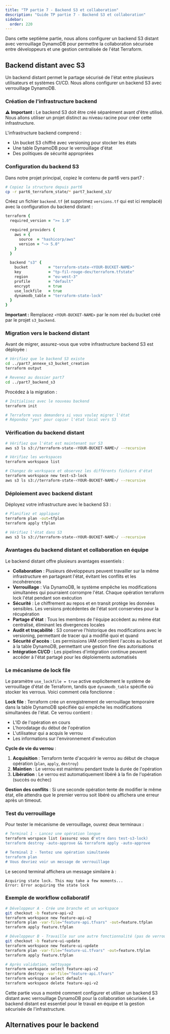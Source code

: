 ```yaml
---
title: "TP partie 7 - Backend S3 et collaboration"
description: "Guide TP partie 7 - Backend S3 et collaboration"
sidebar:
  order: 220
---
```



Dans cette septième partie, nous allons configurer un backend S3 distant avec verrouillage DynamoDB pour permettre la collaboration sécurisée entre développeurs et une gestion centralisée de l'état Terraform.

## Backend distant avec S3

Un backend distant permet le partage sécurisé de l'état entre plusieurs utilisateurs et systèmes CI/CD. Nous allons configurer un backend S3 avec verrouillage DynamoDB.

### Création de l'infrastructure backend

**⚠️ Important :** Le backend S3 doit être créé séparément avant d'être utilisé. Nous allons utiliser un projet distinct au niveau racine pour créer cette infrastructure.

L'infrastructure backend comprend :
- Un bucket S3 chiffré avec versioning pour stocker les états
- Une table DynamoDB pour le verrouillage d'état
- Des politiques de sécurité appropriées

### Configuration du backend S3

Dans notre projet principal, copiez le contenu de part6 vers part7 :

```bash
# Copiez la structure depuis part6
cp -r part6_terraform_state/* part7_backend_s3/
```


Créez un fichier `backend.tf` (et supprimez `versions.tf` qui est ici remplacé) avec la configuration du backend distant :

```coffee
terraform {
  required_version = ">= 1.0"

  required_providers {
    aws = {
      source  = "hashicorp/aws"
      version = "~> 5.0"
    }
  }

  backend "s3" {
    bucket         = "terraform-state-<YOUR-BUCKET-NAME>"
    key            = "tp-fil-rouge-dev/terraform.tfstate"
    region         = "eu-west-3"
    profile        = "default"
    encrypt        = true
    use_lockfile   = true
    dynamodb_table = "terraform-state-lock"
  }
}
```

**Important :** Remplacez `<YOUR-BUCKET-NAME>` par le nom réel du bucket créé par le projet `s3_backend`.

### Migration vers le backend distant

Avant de migrer, assurez-vous que votre infrastructure backend S3 est déployée :

```bash
# Vérifiez que le backend S3 existe
cd ../part7_annexe_s3_bucket_creation
terraform output

# Revenez au dossier part7
cd ../part7_backend_s3
```

Procédez à la migration :

```bash
# Initialisez avec le nouveau backend
terraform init

# Terraform vous demandera si vous voulez migrer l'état
# Répondez "yes" pour copier l'état local vers S3
```

### Vérification du backend distant

```bash
# Vérifiez que l'état est maintenant sur S3
aws s3 ls s3://terraform-state-<YOUR-BUCKET-NAME>/ --recursive

# Vérifiez les workspaces
terraform workspace list

# Changez de workspace et observez les différents fichiers d'état
terraform workspace new test-s3-lock
aws s3 ls s3://terraform-state-<YOUR-BUCKET-NAME>/ --recursive
```

### Déploiement avec backend distant

Déployez votre infrastructure avec le backend S3 :

```bash
# Planifiez et appliquez
terraform plan -out=tfplan
terraform apply tfplan

# Vérifiez l'état dans S3
aws s3 ls s3://terraform-state-<YOUR-BUCKET-NAME>/ --recursive
```

### Avantages du backend distant et collaboration en équipe

Le backend distant offre plusieurs avantages essentiels :

- **Collaboration** : Plusieurs développeurs peuvent travailler sur la même infrastructure en partageant l'état, évitant les conflits et les incohérences
- **Verrouillage** : Via DynamoDB, le système empêche les modifications simultanées qui pourraient corrompre l'état. Chaque opération terraform lock l'état pendant son exécution  
- **Sécurité** : Le chiffrement au repos et en transit protège les données sensibles. Les versions précédentes de l'état sont conservées pour la récupération
- **Partage d'état** : Tous les membres de l'équipe accèdent au même état centralisé, éliminant les divergences locales
- **Audit et traçabilité** : S3 conserve l'historique des modifications avec le versioning, permettant de tracer qui a modifié quoi et quand
- **Sécurité d'accès** : Les permissions IAM contrôlent l'accès au bucket et à la table DynamoDB, permettant une gestion fine des autorisations
- **Intégration CI/CD** : Les pipelines d'intégration continue peuvent accéder à l'état partagé pour les déploiements automatisés

### Le mécanisme de lock file

Le paramètre `use_lockfile = true` active explicitement le système de verrouillage d'état de Terraform, tandis que `dynamodb_table` spécifie où stocker les verrous. Voici comment cela fonctionne :

**Lock file** : Terraform crée un enregistrement de verrouillage temporaire dans la table DynamoDB spécifiée qui empêche les modifications simultanées de l'état. Ce verrou contient :
- L'ID de l'opération en cours
- L'horodatage du début de l'opération  
- L'utilisateur qui a acquis le verrou
- Les informations sur l'environnement d'exécution

**Cycle de vie du verrou** :
1. **Acquisition** : Terraform tente d'acquérir le verrou au début de chaque opération (`plan`, `apply`, `destroy`)
2. **Maintien** : Le verrou est maintenu pendant toute la durée de l'opération
3. **Libération** : Le verrou est automatiquement libéré à la fin de l'opération (succès ou échec)

**Gestion des conflits** : Si une seconde opération tente de modifier le même état, elle attendra que le premier verrou soit libéré ou affichera une erreur après un timeout.

### Test du verrouillage

Pour tester le mécanisme de verrouillage, ouvrez deux terminaux :

```bash
# Terminal 1 - Lancez une opération longue
terraform worspace list (assurez vous d'etre dans test-s3-lock)
terraform destroy -auto-approve && terraform apply -auto-approve

# Terminal 2 - Tentez une opération simultanée
terraform plan
# Vous devriez voir un message de verrouillage
```

Le second terminal affichera un message similaire à :
```
Acquiring state lock. This may take a few moments...
Error: Error acquiring the state lock
```


### Exemple de workflow collaboratif

```bash
# Développeur A - Crée une branche et un workspace
git checkout -b feature-api-v2
terraform workspace new feature-api-v2
terraform plan -var-file="feature-api.tfvars" -out=feature.tfplan
terraform apply feature.tfplan

# Développeur B - Travaille sur une autre fonctionnalité (pas de verrouillage meme si meme etat car workspaces differents)
git checkout -b feature-ui-update
terraform workspace new feature-ui-update
terraform plan -var-file="feature-ui.tfvars" -out=feature.tfplan
terraform apply feature.tfplan

# Après validation, nettoyage
terraform workspace select feature-api-v2
terraform destroy -var-file="feature-api.tfvars"
terraform workspace select default
terraform workspace delete feature-api-v2
```

Cette partie vous a montré comment configurer et utiliser un backend S3 distant avec verrouillage DynamoDB pour la collaboration sécurisée. Le backend distant est essentiel pour le travail en équipe et la gestion sécurisée de l'infrastructure.

## Alternatives pour le backend

